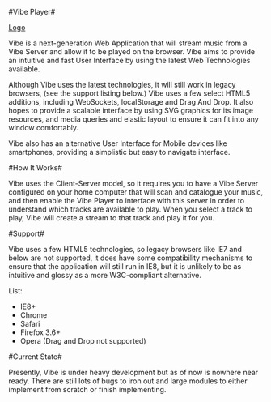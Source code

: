 #Vibe Player#

[Logo](./MusicMe-WebApp/raw/master/images/icon.png)

Vibe is a next-generation Web Application that will stream music from a Vibe Server
and allow it to be played on the browser. Vibe aims to provide an intuitive and fast
User Interface by using the latest Web Technologies available.

Although Vibe uses the latest technologies, it will still work in legacy browsers, (see
the support listing below.) Vibe uses a few select HTML5 additions, including WebSockets,
localStorage and Drag And Drop. It also hopes to provide a scalable interface by using SVG
graphics for its image resources, and media queries and elastic layout to ensure it can fit
into any window comfortably.

Vibe also has an alternative User Interface for Mobile devices like smartphones, providing a
simplistic but easy to navigate interface.

#How It Works#

Vibe uses the Client-Server model, so it requires you to have a Vibe Server configured on your
home computer that will scan and catalogue your music, and then enable the Vibe Player to interface
with this server in order to understand which tracks are available to play. When you select a track
to play, Vibe will create a stream to that track and play it for you.

#Support#

Vibe uses a few HTML5 technologies, so legacy browsers like IE7 and below are not supported, it does
have some compatibility mechanisms to ensure that the application will still run in IE8, but it is 
unlikely to be as intuitive and glossy as a more W3C-compliant alternative.

List:

- IE8+
- Chrome
- Safari
- Firefox 3.6+
- Opera (Drag and Drop not supported)


#Current State#

Presently, Vibe is under heavy development but as of now is nowhere near ready. There are still lots
of bugs to iron out and large modules to either implement from scratch or finish implementing.